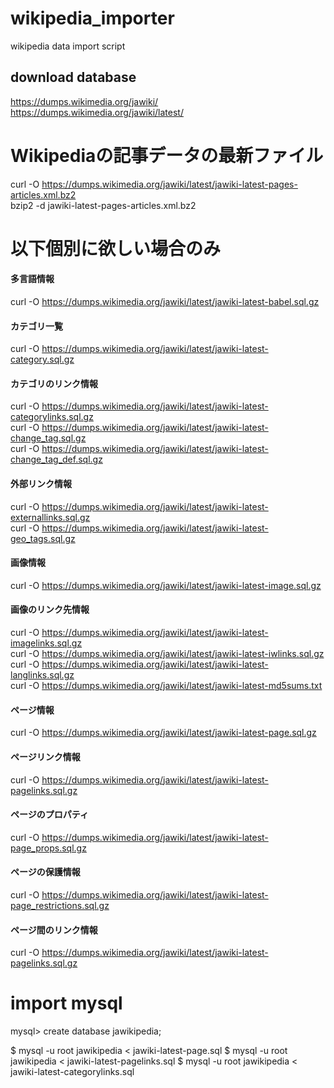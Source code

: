 # wikipedia_importer
wikipedia data import script
## download database
https://dumps.wikimedia.org/jawiki/  
https://dumps.wikimedia.org/jawiki/latest/  


# Wikipediaの記事データの最新ファイル
curl -O https://dumps.wikimedia.org/jawiki/latest/jawiki-latest-pages-articles.xml.bz2  
bzip2 -d jawiki-latest-pages-articles.xml.bz2  

# 以下個別に欲しい場合のみ

#### 多言語情報
curl -O https://dumps.wikimedia.org/jawiki/latest/jawiki-latest-babel.sql.gz  
#### カテゴリ一覧
curl -O https://dumps.wikimedia.org/jawiki/latest/jawiki-latest-category.sql.gz  
#### カテゴリのリンク情報
curl -O https://dumps.wikimedia.org/jawiki/latest/jawiki-latest-categorylinks.sql.gz  
curl -O https://dumps.wikimedia.org/jawiki/latest/jawiki-latest-change_tag.sql.gz  
curl -O https://dumps.wikimedia.org/jawiki/latest/jawiki-latest-change_tag_def.sql.gz  
#### 外部リンク情報
curl -O https://dumps.wikimedia.org/jawiki/latest/jawiki-latest-externallinks.sql.gz  
curl -O https://dumps.wikimedia.org/jawiki/latest/jawiki-latest-geo_tags.sql.gz  
#### 画像情報
curl -O https://dumps.wikimedia.org/jawiki/latest/jawiki-latest-image.sql.gz  
#### 画像のリンク先情報
curl -O https://dumps.wikimedia.org/jawiki/latest/jawiki-latest-imagelinks.sql.gz  
curl -O https://dumps.wikimedia.org/jawiki/latest/jawiki-latest-iwlinks.sql.gz  
curl -O https://dumps.wikimedia.org/jawiki/latest/jawiki-latest-langlinks.sql.gz  
curl -O https://dumps.wikimedia.org/jawiki/latest/jawiki-latest-md5sums.txt  
#### ページ情報
curl -O https://dumps.wikimedia.org/jawiki/latest/jawiki-latest-page.sql.gz  
#### ページリンク情報
curl -O https://dumps.wikimedia.org/jawiki/latest/jawiki-latest-pagelinks.sql.gz  
#### ページのプロパティ
curl -O https://dumps.wikimedia.org/jawiki/latest/jawiki-latest-page_props.sql.gz  
#### ページの保護情報
curl -O https://dumps.wikimedia.org/jawiki/latest/jawiki-latest-page_restrictions.sql.gz  
#### ページ間のリンク情報
curl -O https://dumps.wikimedia.org/jawiki/latest/jawiki-latest-pagelinks.sql.gz  


# import mysql
mysql> create database jawikipedia;

$ mysql -u root jawikipedia < jawiki-latest-page.sql
$ mysql -u root jawikipedia < jawiki-latest-pagelinks.sql
$ mysql -u root jawikipedia < jawiki-latest-categorylinks.sql
